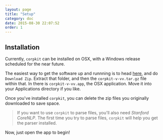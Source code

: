 ```yaml
---
layout: page
title: "Setup"
category: doc
date: 2015-08-30 22:07:52
order: 1
---
```


## Installation

Currently, `corpkit` can be installed on OSX, with a Windows release scheduled for the near future.

The easiest way to get the software up and runnning is to head [here](https://github.com/interrogator/corpkit), and do `Download Zip`. Extract that folder, and then the `corpkit-v-vv.tar.gz` file within that. In there is `corpkit-v-vv.app`, the OSX application. Move it into your Applications directory if you like.

Once you've installed `corpkit`, you can delete the zip files you originally downloaded to save space.

> If you want to use `corpkit` to parse files, you'll also need *Stanford CoreNLP*. The first time you try to parse files, `corpkit` will help you get the  parser installed. 

Now, just open the app to begin!